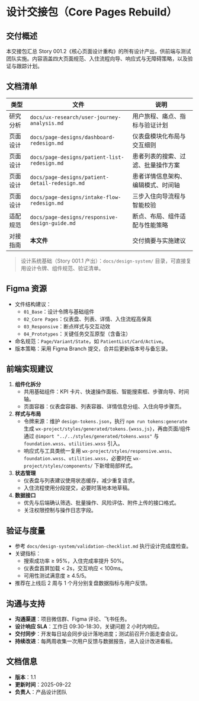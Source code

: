 ﻿# 设计交接包（Core Pages Rebuild）

## 交付概述

本交接包汇总 Story 001.2《核心页面设计重构》的所有设计产出，供前端与测试团队实施。内容涵盖四大页面规范、入住流程向导、响应式与无障碍策略，以及验证与跟踪计划。

## 文档清单

| 类型     | 文件                                           | 说明                               |
| -------- | ---------------------------------------------- | ---------------------------------- |
| 研究分析 | `docs/ux-research/user-journey-analysis.md`    | 用户旅程、痛点、指标与验证计划     |
| 页面设计 | `docs/page-designs/dashboard-redesign.md`      | 仪表盘模块化布局与交互细则         |
| 页面设计 | `docs/page-designs/patient-list-redesign.md`   | 患者列表的搜索、过滤、批量操作方案 |
| 页面设计 | `docs/page-designs/patient-detail-redesign.md` | 患者详情信息架构、编辑模式、时间轴 |
| 页面设计 | `docs/page-designs/intake-flow-redesign.md`    | 三步入住向导流程与智能校验         |
| 适配规范 | `docs/page-designs/responsive-design-guide.md` | 断点、布局、组件适配与性能策略     |
| 对接指南 | **本文件**                                     | 交付摘要与实施建议                 |

> 设计系统基础（Story 001.1 产出）：`docs/design-system/` 目录，可直接复用设计令牌、组件规范、验证清单。

## Figma 资源

- 文件结构建议：
  - `01_Base`：设计令牌与基础组件
  - `02_Core Pages`：仪表盘、列表、详情、入住流程高保真
  - `03_Responsive`：断点样式与交互动效
  - `04_Prototypes`：关键任务交互原型（含备注）
- 命名规范：`Page/Variant/State`，如 `PatientList/Card/Active`。
- 版本策略：采用 Figma Branch 提交，合并后更新版本号与备忘录。

## 前端实现建议

1. **组件化拆分**
   - 共用基础组件：KPI 卡片、快速操作面板、智能搜索框、步骤向导、时间轴。
   - 页面容器：仪表盘容器、列表容器、详情信息分组、入住向导步骤页。
2. **样式与布局**
   - 令牌来源：维护 `design-tokens.json`，执行 `npm run tokens:generate` 生成 `wx-project/styles/generated/tokens.{wxss,js}`，再由页面/组件通过 `@import "../../styles/generated/tokens.wxss"` 与 `foundation.wxss`、`utilities.wxss` 引入。
   - 响应式与工具类统一复用 `wx-project/styles/responsive.wxss`、`foundation.wxss`、`utilities.wxss`，必要时在 `wx-project/styles/components/` 下新增局部样式。
3. **状态管理**
   - 仪表盘与列表建议使用状态缓存，减少重复请求。
   - 入住流程使用分段提交，必要时落地本地草稿。
4. **数据接口**
   - 优先与后端确认筛选、批量操作、风险评估、附件上传的接口格式。
   - 关注权限控制与操作日志字段。

## 验证与度量

- 参考 `docs/design-system/validation-checklist.md` 执行设计完成度检查。
- 关键指标：
  - 搜索成功率 ≥ 95%，入住完成率提升 50%。
  - 仪表盘首屏加载 < 2s，交互响应 < 100ms。
  - 可用性测试满意度 ≥ 4.5/5。
- 推荐在上线后 2 周与 1 个月分别复盘数据指标与用户反馈。

## 沟通与支持

- **沟通渠道**：项目微信群、Figma 评论、飞书任务。
- **设计响应 SLA**：工作日 09:30-18:30，关键问题 2 小时内响应。
- **交付同步**：开发每日站会同步设计落地进度；测试前召开介面走查会议。
- **持续改进**：每两周收集一次用户反馈与数据报告，进入设计改进看板。

## 文档信息

- **版本**：1.1
- **更新时间**：2025-09-22
- **负责人**：产品设计团队
